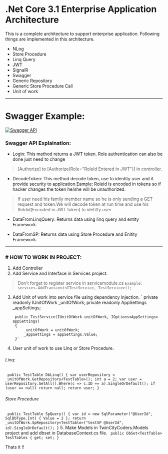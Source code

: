 # .Net Core 3.1 Enterprise Application Architecture
This is a complete architecture to support enterprise application.
Following things are implemented in this architecture.
- NLog
- Store Procedure
- Linq Query
- JWT
- SignalR
- Swagger
- Generic Repository
- Generic Store Procedure Call
- Unit of work

------------
# Swagger Example:


[![Swagger API](https://raw.githubusercontent.com/siddiquefaisal10/.Net-Core-3.1-Enterprise-Application-Architecture/master/Image/Capture.PNG "Swagger API")](https://raw.githubusercontent.com/siddiquefaisal10/.Net-Core-3.1-Enterprise-Application-Architecture/master/Image/Capture.PNG "Swagger API")

### Swagger API Explaination:
- Login:
This method returns a JWT token.
Role authentication can also be done just need to change
> [Authorize] to [Authorize(Role="RoleId Entered in JWT")]
in controller.

-  DecodeToken:
This method decode token, use to identity user and it provide security to application.Eample: Roleid is encoded in tokens so if hacker changes the token he/she will be unauthorized.
> If user need his family member name so he is only sending a GET request and token.We will decode token at run time and use his Roldid(Encoded in JWT token) to idetitfy user

- DataFromLinqQuery:
Returns data using linq query and entity Framework.

- DataFromSP:
Returns data using Store Procedure and Enitity Framework.



------------

### # **HOW TO WORK IN PROJECT:**
1. Add Controller
2. Add Service and Interface in Services project.
> Don't  forget to register service in servicemodule.cs
`Example: services.AddTransient<ITestService, TestService>();`

3. Add Unit of work into service file using dependency injection.
` private readonly IUnitOfWork _unitOfWork;
        private readonly AppSettings _appSettings;

        public TestService(IUnitOfWork unitOfWork, IOptions<AppSettings> appSettings)
        {
            _unitOfWork = unitOfWork;
            _appSettings = appSettings.Value;
        }`

4. User unit of work to use Linq or Store Procedure.
###### Linq:
` public TestTable DbLinq()
        {
            var userRepository = _unitOfWork.GetRepository<TestTable>();
            int a = 2;
            var user = userRepository.GetAll().Where(c => c.ID == a).SingleOrDefault();
            if (user == null)
                return null;
            return user;
        }`
###### Store Procedure
` public TestTable SpQuery()
        {
            var id = new SqlParameter("@UserId", SqlDbType.Int) { Value = 2 };
            return _unitOfWork.SpRepository<TestTable>("testSP @UserId", id).SingleOrDefault();
        }`
5. Make Models in TwinCityCoders.Models project and add dbset in DatabaseContext.cs file.
` public DbSet<TestTable> TestTables { get; set; }`

Thats it !!



